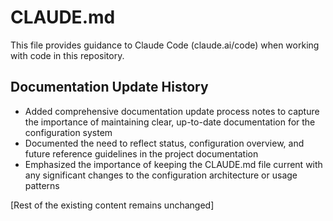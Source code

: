 # CLAUDE.md

This file provides guidance to Claude Code (claude.ai/code) when working with code in this repository.

## Documentation Update History

- Added comprehensive documentation update process notes to capture the importance of maintaining clear, up-to-date documentation for the configuration system
- Documented the need to reflect status, configuration overview, and future reference guidelines in the project documentation
- Emphasized the importance of keeping the CLAUDE.md file current with any significant changes to the configuration architecture or usage patterns

[Rest of the existing content remains unchanged]